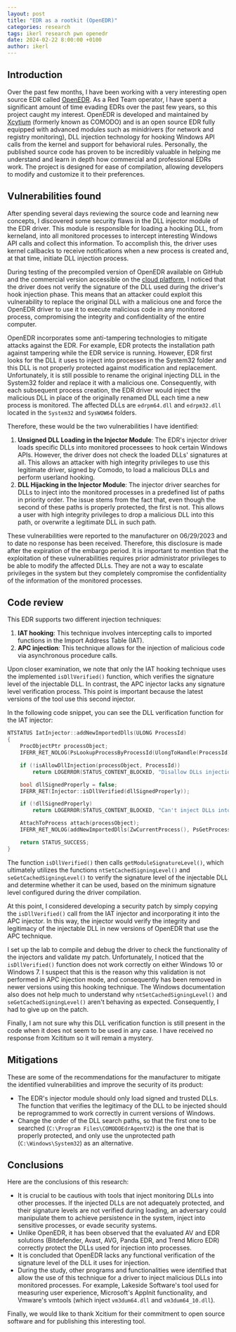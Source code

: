 ```yaml
---
layout: post
title: "EDR as a rootkit (OpenEDR)"
categories: research
tags: ikerl research pwn openedr
date: 2024-02-22 8:00:00 +0100
author: ikerl
---
```


## Introduction

Over the past few months, I have been working with a very interesting open source EDR called [OpenEDR](https://www.openedr.com/). As a Red Team operator, I have spent a significant amount of time evading EDRs over the past few years, so this project caught my interest. OpenEDR is developed and maintained by [Xcytium](https://www.xcitium.com/) (formerly known as COMODO) and is an open source EDR fully equipped with advanced modules such as minidrivers (for network and registry monitoring), DLL injection technology for hooking Windows API calls from the kernel and support for behavioral rules. Personally, the published source code has proven to be incredibly valuable in helping me understand and learn in depth how commercial and professional EDRs work. The project is designed for ease of compilation, allowing developers to modify and customize it to their preferences.


## Vulnerabilities found

After spending several days reviewing the source code and learning new concepts, I discovered some security flaws in the DLL injector module of the EDR driver. This module is responsible for loading a hooking DLL, from kerneland, into all monitored processes to intercept interesting Windows API calls and collect this information. To accomplish this, the driver uses kernel callbacks to receive notifications when a new process is created and, at that time, initiate DLL injection process.


During testing of the precompiled version of OpenEDR available on GitHub and the commercial version accessible on the [cloud platform](https://openedr.platform.xcitium.com), I noticed that the driver does not verify the signature of the DLL used during the driver's hook injection phase. This means that an attacker could exploit this vulnerability to replace the original DLL with a malicious one and force the OpenEDR driver to use it to execute malicious code in any monitored process, compromising the integrity and confidentiality of the entire computer.


OpenEDR incorporates some anti-tampering technologies to mitigate attacks against the EDR. For example, EDR protects the installation path against tampering while the EDR service is running. 
However, EDR first looks for the DLL it uses to inject into processes in the System32 folder and this DLL is not properly protected against modification and replacement. Unfortunately, it is still possible to rename the original injecting DLL in the System32 folder and replace it with a malicious one. Consequently, with each subsequent process creation, the EDR driver would inject the malicious DLL in place of the originally renamed DLL each time a new process is monitored. The affected DLLs are `edrpm64.dll` and `edrpm32.dll` located in the `System32` and `SysWOW64` folders.

Therefore, these would be the two vulnerabilities I have identified:

1. **Unsigned DLL Loading in the Injector Module**: The EDR's injector driver loads specific DLLs into monitored processees to hook certain Windows APIs. However, the driver does not check the loaded DLLs' signatures at all. This allows an attacker with high integrity privileges to use this legitimate driver, signed by Comodo, to load a malicious DLLs and perform userland hooking.
2. **DLL Hijacking in the Injector Module**: The injector driver searches for DLLs to inject into the monitored processes in a predefined list of paths in priority order. The issue stems from the fact that, even though the second of these paths is properly protected, the first is not. This allows a user with high integrity privileges to drop a malicious DLL into this path, or overwrite a legitimate DLL in such path.

These vulnerabilities were reported to the manufacturer on 06/29/2023 and to date no response has been received. Therefore, this disclosure is made after the expiration of the embargo period. It is important to mention that the exploitation of these vulnerabilities requires prior administrator privileges to be able to modify the affected DLLs. They are not a way to escalate privileges in the system but they completely compromise the confidentiality of the information of the monitored processes.


## Code review

This EDR supports two different injection techniques:

1. **IAT hooking**: This technique involves intercepting calls to imported functions in the Import Address Table (IAT).
2. **APC injection**: This technique allows for the injection of malicious code via asynchronous procedure calls.

Upon closer examination, we note that only the IAT hooking technique uses the implemented `isDllVerified()` function, which verifies the signature level of the injectable DLL. In contrast, the APC injector lacks any signature level verification process. This point is important because the latest versions of the tool use this second injector.

In the following code snippet, you can see the DLL verification function for the IAT injector:

```c
NTSTATUS IatInjector::addNewImportedDlls(ULONG ProcessId)
{
	ProcObjectPtr processObject;
	IFERR_RET_NOLOG(PsLookupProcessByProcessId(UlongToHandle(ProcessId), &processObject));

	if (!isAllowDllInjection(processObject, ProcessId))
		return LOGERROR(STATUS_CONTENT_BLOCKED, "Disallow DLLs injection into process <%d>\r\n", ProcessId);

	bool dllSignedProperly = false;
	IFERR_RET(Injector::isDllVerified(dllSignedProperly));

	if (!dllSignedProperly)
		return LOGERROR(STATUS_CONTENT_BLOCKED, "Can't inject DLLs into process <%d>, invalid required signing level\r\n", ProcessId);

	AttachToProcess attach(processObject);
	IFERR_RET_NOLOG(addNewImportedDlls(ZwCurrentProcess(), PsGetProcessSectionBaseAddress(processObject)));

	return STATUS_SUCCESS;
}
```

The function `isDllVerified()` then calls `getModuleSignatureLevel()`, which ultimately utilizes the functions `ntSetCachedSigningLevel()` and `seGetCachedSigningLevel()` to verify the signature level of the injectable DLL and determine whether it can be used, based on the minimum signature level configured during the driver compilation.

At this point, I considered developing a security patch by simply copying the `isDllVerified()` call from the IAT injector and incorporating it into the APC injector. In this way, the injector would verify the integrity and legitimacy of the injectable DLL in new versions of OpenEDR that use the APC technique.

I set up the lab to compile and debug the driver to check the functionality of the injectors and validate my patch. Unfortunately, I noticed that the `isDllVerified()` function does not work correctly on either Windows 10 or Windows 7. I suspect that this is the reason why this validation is not performed in APC injection mode, and consequently has been removed in newer versions using this hooking technique. The Windows documentation also does not help much to understand why `ntSetCachedSigningLevel()` and `seGetCachedSigningLevel()` aren't behaving as expected. Consequently, I had to give up on the patch.

Finally, I am not sure why this DLL verification function is still present in the code when it does not seem to be used in any case. I have received no response from Xcititum so it will remain a mystery.

## Mitigations

These are some of the recommendations for the manufacturer to mitigate the identified vulnerabilities and improve the security of its product:

- The EDR's injector module should only load signed and trusted DLLs. The function that verifies the legitimacy of the DLL to be injected should be reprogrammed to work correctly in current versions of Windows.
- Change the order of the DLL search paths, so that the first one to be searched (`C:\Program Files\COMODOEdrAgentV2`) is the one that is properly protected, and only use the unprotected path (`C:\Windows\System32`) as an alternative.

## Conclusions

Here are the conclusions of this research:

- It is crucial to be cautious with tools that inject monitoring DLLs into other processes. If the injected DLLs are not adequately protected, and their signature levels are not verified during loading, an adversary could manipulate them to achieve persistence in the system, inject into sensitive processes, or evade security systems.
- Unlike OpenEDR, it has been observed that the evaluated AV and EDR solutions (Bitdefender, Avast, AVG, Panda EDR, and Trend Micro EDR) correctly protect the DLLs used for injection into processes.
- It is concluded that OpenEDR lacks any functional verification of the signature level of the DLL it uses for injection.
- During the study, other programs and functionalities were identified that allow the use of this technique for a driver to inject malicious DLLs into monitored processes. For example, Lakeside Software's tool used for measuring user experience, Microsoft's AppInit functionality, and Vmware's vmtools (which inject `vm3dum64.dll` and `vm3dum64_10.dll`).


Finally, we would like to thank Xcitium for their commitment to open source software and for publishing this interesting tool. 